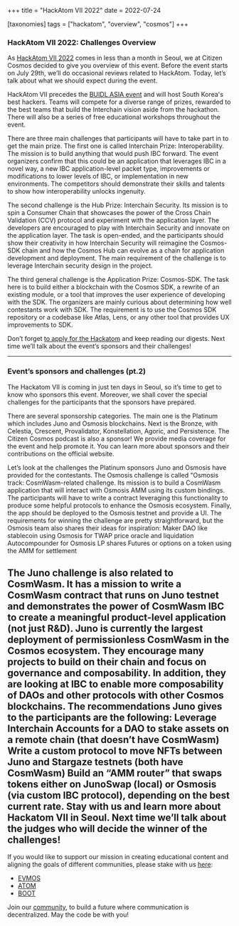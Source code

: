 +++
title = "HackAtom VII 2022"
date = 2022-07-24

[taxonomies]
tags = ["hackatom", "overview", "cosmos"]
+++

### HackAtom VII 2022: Challenges Overview

As [HackAtom VII 2022](https://www.buidl.asia/hackatom-seoul-2022) comes in less than a month in Seoul, we at Citizen Cosmos decided to give you overview of this event. Before the event starts on July 29th, we’ll do occasional reviews related to HackAtom. Today, let’s talk about what we should expect during the event. 

HackAtom VII precedes the [BUIDL ASIA event](https://twitter.com/buidl_asia) and will host South Korea's best hackers. Teams will compete for a diverse range of prizes, rewarded to the best teams that build the Interchain vision aside from the hackathon. There will also be a series of free educational workshops throughout the event. 

There are three main challenges that participants will have to take part in to get the main prize. The first one is called Interchain Prize: Interoperability. The mission is to build anything that would push IBC forward. The event organizers confirm that this could be an application that leverages IBC in a novel way, a new IBC application-level packet type, improvements or modifications to lower levels of IBC, or implementation in new environments. The competitors should demonstrate their skills and talents to show how interoperability unlocks ingenuity.

The second challenge is the Hub Prize: Interchain Security. Its mission is to spin a Consumer Chain that showcases the power of the Cross Chain Validation (CCV) protocol and experiment with the application layer. The developers are encouraged to play with Interchain Security and innovate on the application layer. The task is open-ended, and the participants should show their creativity in how Interchain Security will reimagine the Cosmos-SDK chain and how the Cosmos Hub can evolve as a chain for application development and deployment. The main requirement of the challenge is to leverage Interchain security design in the project. 

The third general challenge is the Application Prize: Cosmos-SDK. The task here is to build either a blockchain with the Cosmos SDK, a rewrite of an existing module, or a tool that improves the user experience of developing with the SDK. The organizers are mainly curious about determining how well contestants work with SDK. The requirement is to use the Cosmos SDK repository or a codebase like Atlas, Lens, or any other tool that provides UX improvements to SDK.

Don’t forget [to apply for the Hackatom](https://docs.google.com/forms/d/e/1FAIpQLSdaeyhkggmh3FW9syQnUXS8R7koRs_PQfSKfsC67mXayY4Kiw/viewform) and keep reading our digests. Next time we’ll talk about the event’s sponsors and their challenges! 

------------------------------------------------------------------------------------------------------------------------------------------------------------------

###  Event’s sponsors and challenges (pt.2)

The Hackatom VII is coming in just ten days in Seoul, so it’s time to get to know who sponsors this event. Moreover, we shall cover the special challenges for the participants that the sponsors have prepared. 

There are several sponsorship categories. The main one is the Platinum which includes Juno and Osmosis blockchains. Next is the Bronze, with Celestia, Crescent, Provalidator, Konstellation, Agoric, and Persistence. The Citizen Cosmos podcast is also a sponsor! We provide media coverage for the event and help promote it. You can learn more about sponsors and their contributions on the official website. 

Let’s look at the challenges the Platinum sponsors Juno and Osmosis have provided for the contestants. The Osmosis challenge is called “Osmosis track: CosmWasm-related challenge. Its mission is to build a CosmWasm application that will interact with Osmosis AMM using its custom bindings. The participants will have to write a contract leveraging this functionality to produce some helpful protocols to enhance the Osmosis ecosystem. Finally, the app should be deployed to the Osmosis testnet and provide a UI. The requirements for winning the challenge are pretty straightforward, but the Osmosis team also shares their ideas for inspiration: 
Maker DAO like stablecoin using Osmosis for TWAP price oracle and liquidation
Autocompounder for Osmosis LP shares
Futures or options on a token using the AMM for settlement
  
The Juno challenge is also related to CosmWasm. It has a mission to write a CosmWasm contract that runs on Juno testnet and demonstrates the power of CosmWasm IBC to create a meaningful product-level application (not just R&D). Juno is currently the largest deployment of permissionless CosmWasm in the Cosmos ecosystem. They encourage many projects to build on their chain and focus on governance and composability. In addition, they are looking at IBC to enable more composability of DAOs and other protocols with other Cosmos blockchains. The recommendations Juno gives to the participants are the following: 
Leverage Interchain Accounts for a DAO to stake assets on a remote chain (that doesn’t have CosmWasm)
Write a custom protocol to move NFTs between Juno and Stargaze testnets (both have CosmWasm)
Build an “AMM router” that swaps tokens either on JunoSwap (local) or Osmosis (via custom IBC protocol), depending on the best current rate.
Stay with us and learn more about Hackatom VII in Seoul. Next time we’ll talk about the judges who will decide the winner of the challenges! 
-----------------------------------------------------------------------------------------------------------------------------------------------------------

If you would like to support our mission in creating educational content and aligning the goals of different communities, please stake with us [here](https://www.citizencosmos.space/staking): 

- [EVMOS](https://wallet.keplr.app/chains/evmos?modal=validator&chain=evmos_9001-2&validator_address=evmosvaloper1mtwvpdd57gpkyejd566s24afr9zm5ryq8gwpvj) 
- [ATOM](https://wallet.keplr.app/chains/cosmos-hub?modal=validator&chain=cosmoshub-4&validator_address=cosmosvaloper1e859xaue4k2jzqw20cv6l7p3tmc378pc3k8g2u) 
- [BOOT](https://wallet.keplr.app/chains/bostrom?modal=validator&chain=bostrom&validator_address=bostromvaloper1f7nx65pmayfenpfwzwaamwas4ygmvalqj6dz5r)

Join our [community](https://discord.gg/kJaG3EucCX), to build a future where communication is decentralized. May the code be with you! 
